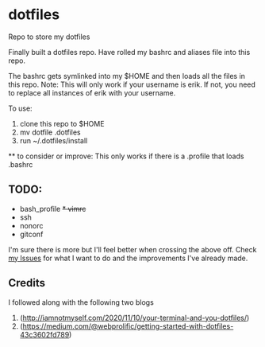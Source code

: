 # dotfiles
Repo to store my dotfiles

Finally built a dotfiles repo. Have rolled my bashrc and aliases file into this repo.

The bashrc gets symlinked into my $HOME and then loads all the files in this repo.
Note:
This will only work if your username is erik. If not, you need to replace all instances of erik with your username.

To use:
1. clone this repo to $HOME
2. mv dotfile .dotfiles
3. run ~/.dotfiles/install

** to consider or improve:
This only works if there is a .profile that loads .bashrc

## TODO:
* bash_profile
~~* vimrc~~
* ssh
* nonorc
* gitconf

I'm sure there is more but I'll feel better when crossing the above off. Check [my Issues](https://github.com/erikweibust/dotfiles/issues) for what I want to do and the improvements I've already made.

## Credits
I followed along with the following two blogs
1. (http://iamnotmyself.com/2020/11/10/your-terminal-and-you-dotfiles/)
2. (https://medium.com/@webprolific/getting-started-with-dotfiles-43c3602fd789)
